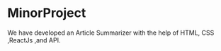 # MinorProject
We have developed an Article Summarizer with the help of HTML, CSS ,ReactJs ,and API.
